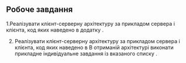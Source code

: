 ## Робоче завдання

1.Реалізувати клієнт-серверну архітектуру за прикладом сервера і клієнта, код яких наведено в додатку .
 
2. Реалізувати клієнт-серверну архітектуру за прикладом сервера і клієнта, код яких наведено в
В отриманій архітектурі виконати прикладне індивідуальне завдання із вказаного списку . 
